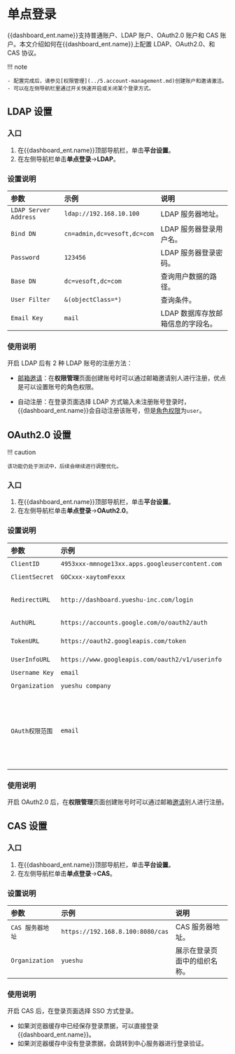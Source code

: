 # 单点登录

{{dashboard_ent.name}}支持普通账户、LDAP 账户、OAuth2.0 账户和 CAS 账户。本文介绍如何在{{dashboard_ent.name}}上配置 LDAP、OAuth2.0、和 CAS 协议。

!!! note

    - 配置完成后，请参见[权限管理](../5.account-management.md)创建账户和邀请激活。
    - 可以在左侧导航栏里通过开关快速开启或关闭某个登录方式。

## LDAP 设置

### 入口

1. 在{{dashboard_ent.name}}顶部导航栏，单击**平台设置**。
2. 在左侧导航栏单击**单点登录**->**LDAP**。

### 设置说明

|参数|示例|说明|
|:--|:--|:--|
|`LDAP Server Address` | `ldap://192.168.10.100` | LDAP 服务器地址。 |  
|`Bind DN` | `cn=admin,dc=vesoft,dc=com`| LDAP 服务器登录用户名。  |
|`Password` |`123456` | LDAP 服务器登录密码。 |
|`Base DN` | `dc=vesoft,dc=com`| 查询用户数据的路径。 |
|`User Filter` | `&(objectClass=*)` | 查询条件。 |
|`Email Key` | `mail`| LDAP 数据库存放邮箱信息的字段名。 |

### 使用说明

开启 LDAP 后有 2 种 LDAP 账号的注册方法：

- [邮箱邀请](../5.account-management.md)：在**权限管理**页面创建账号时可以通过邮箱邀请别人进行注册，优点是可以设置账号的角色权限。

- 自动注册：在登录页面选择 LDAP 方式输入未注册账号登录时，{{dashboard_ent.name}}会自动注册该账号，但是[角色权限](../5.account-management.md)为`user`。

## OAuth2.0 设置

!!! caution

    该功能仍处于测试中，后续会继续进行调整优化。

### 入口

1. 在{{dashboard_ent.name}}顶部导航栏，单击**平台设置**。
2. 在左侧导航栏单击**单点登录**->**OAuth2.0**。

### 设置说明

|参数|示例|说明|
|:--|:--|:--|
|`ClientID` | `4953xxx-mmnoge13xx.apps.googleusercontent.com`| 应用的 ClientId。  |
|`ClientSecret` | `GOCxxx-xaytomFexxx` | 应用的 ClientSecret。 |
|`RedirectURL` | `http://dashboard.yueshu-inc.com/login` |重定向到{{dashboard_ent.name}}的 URL。   |
|`AuthURL` | `https://accounts.google.com/o/oauth2/auth` | 认证 URL。  |
|`TokenURL` | `https://oauth2.googleapis.com/token`| 获取 access_token 的URL。 |
|`UserInfoURL` | `https://www.googleapis.com/oauth2/v1/userinfo`| 获取用户信息的 URL。 |
|`Username Key` | `email`| 用户名字段。 |
|`Organization` |  `yueshu company`       |  组织名称。             |
|`OAuth权限范围`| `email`| OAuth 的权限范围。权限范围需要是厂商 OAuth2.0 平台配置的 scope 的子集，否则请求会失败。请求的 scope 需要能获取到 `Username Key`的值。|

### 使用说明

开启 OAuth2.0 后，在**权限管理**页面创建账号时可以通过邮箱[邀请](../5.account-management.md)别人进行注册。

## CAS 设置

### 入口

1. 在{{dashboard_ent.name}}顶部导航栏，单击**平台设置**。
2. 在左侧导航栏单击**单点登录**->**CAS**。

### 设置说明

|参数|示例|说明|
|:--|:--|:--|
|`CAS 服务器地址` | `https://192.168.8.100:8080/cas`| CAS 服务器地址。  |
|`Organization` | `yueshu` | 展示在登录页面中的组织名称。 |

### 使用说明

开启 CAS 后，在登录页面选择 SSO 方式登录。

- 如果浏览器缓存中已经保存登录票据，可以直接登录{{dashboard_ent.name}}。
- 如果浏览器缓存中没有登录票据，会跳转到中心服务器进行登录验证。
